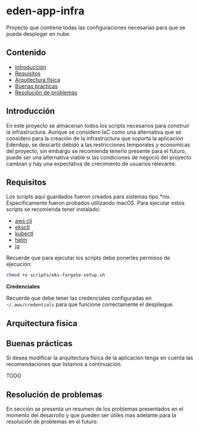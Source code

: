 # eden-app-infra
Proyecto que contiene todas las configuraciones necesarias para que se pueda desplegar en nube.

## Contenido

- [Introducción](Introducción)
- [Requisitos](Requisitos)
- [Arquitectura física](Arquitectura-física)
- [Buenas prácticas](Buenas-prácticas)
- [Resolución de problemas](Resolución-de-problemas)

## Introducción

En este proyecto se almácenan todos los scripts necesarios para construir la infrastructura. Aunque se considero IaC como una alternativa que se considero para la creación de la infrastructura que soporta la aplicación EdenApp, se descartó debido a las restricciones temporales y economicas del proyecto, sin embargo se recomienda tenerlo presente para el futuro, puede ser una alternativa viable si las condiciones de negocio del proyecto cambian y hay una expectativa de crecimiento de usuarios relevante.

## Requisitos

Los scripts aquí guardados fueron creados para sistemas tipo *nix. Especificamente fueron probados utilizando macOS. Para ejecutar estos scripts se recomienda tener instalado:

- [aws cli](https://aws.amazon.com/es/cli/)
- [eksctl](https://eksctl.io/)
- [kubectl]()
- [helm](https://helm.sh/docs/intro/install/)
- [jq](https://stedolan.github.io/jq/)

Recuerde que para ejecutar los scripts debe ponerles permisos de ejecución:

```sh
chmod +x scripts/eks-fargate-setup.sh
```

**Credenciales**

Recuerde que debe tener las credenciales configuradas en ```~/.aws/credentials``` para que funcione correctamente el despliegue.


## Arquitectura física


## Buenas prácticas

Si desea modificar la arquitectura física de la aplicación tenga en cuenta las recomendaciones que listamos a continuación.

TODO

## Resolución de problemas

En sección se presenta un resumen de los problemas presentados en el momento del desarrollo y que pueden ser útiles mas adelante para la resolución de problemas en el futuro.

